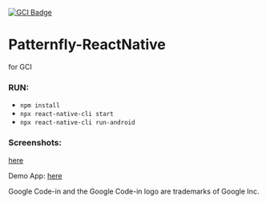 [![GCI Badge](https://img.shields.io/badge/Google%20Code--in-JBoss%20Community-red?labelColor=2096F3)](https://gitter.im/JBossOutreach/gci)

# Patternfly-ReactNative
for GCI

### RUN:
- `npm install`
- `npx react-native-cli start`
- `npx react-native-cli run-android`

### Screenshots:
[here](https://drive.google.com/file/d/17d6t_-8wGQZPSK5NWcDR8_Wim0CA5elM/preview)

Demo App: [here](https://anonfile.com/n604w0Han2/app-release_apk)

Google Code-in and the Google Code-in logo are trademarks of Google Inc.

